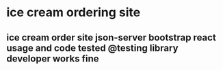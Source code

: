 # ice cream ordering site


## ice cream order site json-server bootstrap react usage and code tested @testing library developer works fine
